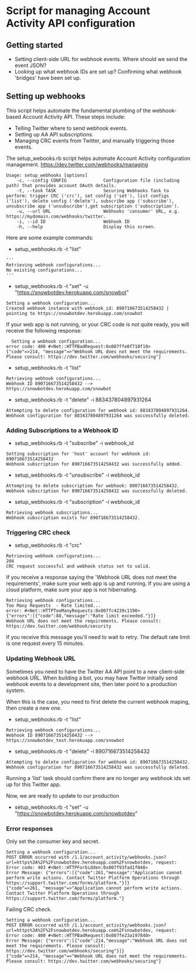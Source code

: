 # Script for managing Account Activity API configuration

## Getting started

+ Setting client-side URL for webhook events. Where should we send the event JSON?
+ Looking up what webhook IDs are set up? Confirming what webhook 'bridges' have been set up.



## Setting up webhooks

This script helps automate the fundamental plumbing of the webhook-based Account Activity API. These steps include:

+ Telling Twitter where to send webhook events. 
+ Setting up AA API subscriptions.
+ Managing CRC events from Twitter, and manually triggering those events.

<note about sibling script>

The setup_webooks.rb script helps automate Account Activity configuration management. https://dev.twitter.com/webhooks/managing

```
Usage: setup_webhooks [options]
    -c, --config CONFIG              Configuration file (including path) that provides account OAuth details. 
    -t, --task TASK                  Securing Webhooks Task to perform: trigger CRC ('crc'), set config ('set'), list configs ('list'), delete config ('delete'), subscribe app ('subscribe'), unsubscribe app ('unsubscribe'),get subscription ('subscription').
    -u, --url URL                    Webhooks 'consumer' URL, e.g. https://mydomain.com/webhooks/twitter.
    -i, --id ID                      Webhook ID
    -h, --help                       Display this screen.  
```


Here are some example commands:

   + setup_webhooks.rb -t "list"

    '''
    Retrieving webhook configurations...
    No existing configurations... 
    '''


   


  + setup_webhooks.rb -t "set" -u "https://snowbotdev.herokuapp.com/snowbot"




  
```
Setting a webhook configuration...
Created webhook instance with webhook_id: 890716673514258432 | pointing to https://snowbotdev.herokuapp.com/snowbot
```
  
If your web app is not running, or your CRC code is not quite ready, you will receive the following response:  
  
```
  Setting a webhook configuration...
error code: 400 #<Net::HTTPBadRequest:0x007ffe0f710f10>
{"code"=>214, "message"=>"Webhook URL does not meet the requirements. Please consult: https://dev.twitter.com/webhooks/securing"}
```  
  + setup_webhooks.rb -t "list"

```
Retrieving webhook configurations...
Webhook ID 890716673514258432 --> https://snowbotdev.herokuapp.com/snowbot
```

  + setup_webhooks.rb -t "delete" -i 883437804897931264 
  
```
Attempting to delete configuration for webhook id: 883437804897931264.
Webhook configuration for 883437804897931264 was successfully deleted.
```


### Adding Subscriptions to a Webhook ID

  + setup_webhooks.rb -t "subscribe" -i webhook_id
  
```
Setting subscription for 'host' account for webhook id: 890716673514258432
Webhook subscription for 890716673514258432 was successfully added.
```

  + setup_webhooks.rb -t "unsubscribe" -i webhook_id
  
```
Attempting to delete subscription for webhook: 890716673514258432.
Webhook subscription for 890716673514258432 was successfully deleted.
```

  + setup_webhooks.rb -t "subscription" -i webhook_id
  
```
Retrieving webhook subscriptions...
Webhook subscription exists for 890716673514258432.
```


### Triggering CRC check 

  + setup_webhooks.rb -t "crc"

```
Retrieving webhook configurations...
204
CRC request successful and webhook status set to valid.
```

If you receive a response saying the 'Webhook URL does not meet the requirements', make sure your web app is up and running. If you are using a cloud platform, make sure your app is not hibernating. 

```
Retrieving webhook configurations...
Too Many Requests  - Rate limited...
error: #<Net::HTTPTooManyRequests:0x007fc4239c1190>
{"errors":[{"code":88,"message":"Rate limit exceeded."}]}
Webhook URL does not meet the requirements. Please consult: https://dev.twitter.com/webhook/security
```

If you receive this message you'll need to wait to retry. The default rate limit is one request every 15 minutes. 


### Updating Webhook URL

Sometimes you need to have the Twitter AA API point to a new client-side webhook URL. When building a bot, you may have Twitter initially send webhook events to a development site, then later point to a production system. 

When this is the case, you need to first delete the current webhook maping, then create a new one. 

+  setup_webhooks.rb -t "list"
```
Retrieving webhook configurations...
Webhook ID 890716673514258432 --> https://snowbotdev_test.herokuapp.com/snowbot
```

  + setup_webhooks.rb -t "delete" -i 890716673514258432 
```
Attempting to delete configuration for webhook id: 890716673514258432.
Webhook configuration for 890716673514258432 was successfully deleted.
```
Running a 'list' task should confirm there are no longer any webhook ids set up for this Twitter app.

Now, we are ready to update to our production 

  + setup_webhooks.rb -t "set" -u "https://snowbotdev.herokuapp.com/snowbotdev"


### Error responses

Only set the consumer key and secret.

```
Setting a webhook configuration...
POST ERROR occurred with /1.1/account_activity/webhooks.json?url=https%3A%2F%2Fsnowbotdev.herokuapp.com%2Fsnowbotdev, request:  
Error code: 403 #<Net::HTTPForbidden:0x007f93fad1f048>
Error Message: {"errors":[{"code":261,"message":"Application cannot perform write actions. Contact Twitter Platform Operations through https://support.twitter.com/forms/platform."}]}
{"code"=>261, "message"=>"Application cannot perform write actions. Contact Twitter Platform Operations through https://support.twitter.com/forms/platform."}
```

Failing CRC check.
```
Setting a webhook configuration...
POST ERROR occurred with /1.1/account_activity/webhooks.json?url=https%3A%2F%2Fsnowbotdev.herokuapp.com%2Fsnowbotdev, request:  
Error code: 400 #<Net::HTTPBadRequest:0x007fe23a197840>
Error Message: {"errors":[{"code":214,"message":"Webhook URL does not meet the requirements. Please consult: https://dev.twitter.com/webhooks/securing"}]}
{"code"=>214, "message"=>"Webhook URL does not meet the requirements. Please consult: https://dev.twitter.com/webhooks/securing"}
```


